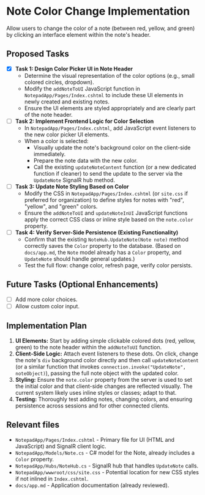 # Note Color Change Implementation

Allow users to change the color of a note (between red, yellow, and green) by clicking an interface element within the note's header.

## Proposed Tasks
- [x] **Task 1: Design Color Picker UI in Note Header**
    -   Determine the visual representation of the color options (e.g., small colored circles, dropdown).
    -   Modify the `addNoteToUI` JavaScript function in `NotepadApp/Pages/Index.cshtml` to include these UI elements in newly created and existing notes.
    -   Ensure the UI elements are styled appropriately and are clearly part of the note header.
- [ ] **Task 2: Implement Frontend Logic for Color Selection**
    -   In `NotepadApp/Pages/Index.cshtml`, add JavaScript event listeners to the new color picker UI elements.
    -   When a color is selected:
        -   Visually update the note's background color on the client-side immediately.
        -   Prepare the note data with the new color.
        -   Call the existing `updateNoteContent` function (or a new dedicated function if cleaner) to send the update to the server via the `UpdateNote` SignalR hub method.
- [ ] **Task 3: Update Note Styling Based on Color**
    -   Modify the CSS in `NotepadApp/Pages/Index.cshtml` (or `site.css` if preferred for organization) to define styles for notes with "red", "yellow", and "green" colors.
    -   Ensure the `addNoteToUI` and `updateNoteInUI` JavaScript functions apply the correct CSS class or inline style based on the `note.color` property.
- [ ] **Task 4: Verify Server-Side Persistence (Existing Functionality)**
    -   Confirm that the existing `NoteHub.UpdateNote(Note note)` method correctly saves the `Color` property to the database. (Based on `docs/app.md`, the `Note` model already has a `Color` property, and `UpdateNote` should handle general updates.)
    -   Test the full flow: change color, refresh page, verify color persists.

## Future Tasks (Optional Enhancements)
- [ ] Add more color choices.
- [ ] Allow custom color input.

## Implementation Plan

1.  **UI Elements:** Start by adding simple clickable colored dots (red, yellow, green) to the note header within the `addNoteToUI` function.
2.  **Client-Side Logic:** Attach event listeners to these dots. On click, change the note's `div` background color directly and then call `updateNoteContent` (or a similar function that invokes `connection.invoke("UpdateNote", noteObject)`), passing the full note object with the updated color.
3.  **Styling:** Ensure the `note.color` property from the server is used to set the initial color and that client-side changes are reflected visually. The current system likely uses inline styles or classes; adapt to that.
4.  **Testing:** Thoroughly test adding notes, changing colors, and ensuring persistence across sessions and for other connected clients.

## Relevant files

-   `NotepadApp/Pages/Index.cshtml` - Primary file for UI (HTML and JavaScript) and SignalR client logic.
-   `NotepadApp/Models/Note.cs` - C# model for the Note, already includes a `Color` property.
-   `NotepadApp/Hubs/NoteHub.cs` - SignalR hub that handles `UpdateNote` calls.
-   `NotepadApp/wwwroot/css/site.css` - Potential location for new CSS styles if not inlined in `Index.cshtml`.
-   `docs/app.md` - Application documentation (already reviewed). 